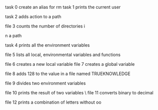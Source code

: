 task 0 create an alias for rm
task 1 prints the current user

 task 2 adds action to a path

 file 3 counts the number of directories i

n a path

 task 4 prints all the environment variables

 file 5 lists all local, environmental variables and functions

 file 6 creates a new local variable
file 7 creates a global variable

 file 8 adds 128 to the value in a file named TRUEKNOWLEDGE

 file 9 divides two environment variables

 file 10 prints the result of two variables
\ file 11 converts binary to decimal

 file 12 prints a combination of letters without oo
